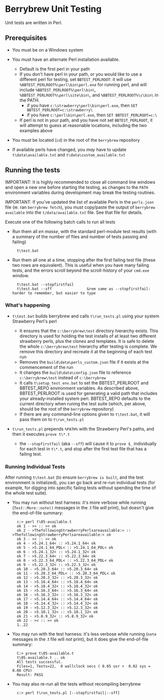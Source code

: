 # Berrybrew Unit Testing

Unit tests are written in Perl.

## Prerequisites

- You must be on a Windows system

- You must have an alternate Perl installation available.
   - Default is the first perl in your path
   - If you don't have perl in your path, or you would like to use a different perl for testing, set `BBTEST_PERLROOT`: it will use `%BBTEST_PERLROOT%\perl\bin\perl.exe` for running perl, and will include `%BBTEST_PERLROOT%\perl\bin\`,  `%BBTEST_PERLROOT%\perl\site\bin\`, and  `%BBTEST_PERLROOT%\c\bin\` in the PATH.
      - if you have `c:\strawberry\perl\bin\perl.exe`, then `SET BBTEST_PERLROOT=c:\strawberry\`
      - if you have `c:\perl\bin\perl.exe`, then `SET BBTEST_PERLROOT=c:\`
   - If perl is not in your path, and you have not set `BBTEST_PERLROOT`, it will attempt to guess at reasonable locations, including the two examples above

- You must be located (`cd`) in the root of the `berrybrew` repository

- If available perls have changed, you _may_ have to update `t\data\available.txt` and `t\data\custom_available.txt`

## Running the tests

IMPORTANT: It is highly recommended to close all command line windows and open a
new one before starting the testing, as changes to the `PATH` environment
variables during development may break the testing routines.

IMPORTANT: If you've updated the list of available Perls in the `perls.json`
file (ie. ran `berrybrew fetch`), you must copy/paste the output of
`berrybrew available` into the `t/data/available.txt` file. See that file for
details.

Execute one of the following batch calls to run all tests

- Run them all _en masse_, with the standard perl-module test results (with a summary of the number of files and number of tests passing and failing)

        t\test.bat

- Run them all one at a time, stopping after the first failing test file (these two rows are equivalent).  This is useful when you have many failing tests, and the errors scroll beyond the scroll-history of your `cmd.exe` window.

        t\test.bat --stopfirstfail
        t\test.bat --sff                &rem same as --stopfirstfail: harder to remember, but easier to type

### What's happening

- `t\test.bat` builds berrybrew and calls `t\run_tests.pl` using your system Strawberry Perl's perl

    - It ensures that the `c:\berrybrew\test` directory hierarchy exists.  This directory is used for holding the test installs of at least two different strawberry perls, plus the clones and templates.  It is safe to delete the whole `c:\berrybrew\test` hierarchy after testing is complete. We remove this directory and recreate it at the beginning of each test run
    - Removes the `build\data\perls_custom.json` file if it exists at the commencement of the run
    - It changes the `build\data\config.json` file to reference `c:\berrybrew\test` instead of `c:\berrybrew`
    - It calls `t\setup_test_env.bat` to set the BBTEST_PERLROOT and BBTEST_REPO environment variables.  As described above, BBTEST_PERLROOT is used for generating a valid path that includes your already-installed system perl.  BBTEST_REPO defaults to the current directory when runing the test suite (which, per above, should be the root of the `berrybrew` repository)
    - If there are any command-line options given to `t\test.bat`, it will pass them on to `t\run_tests.pl`

- `t\run_tests.pl` prepends `%PATH%` with the Strawberry Perl's paths, and then it executes `prove t\*.t`
    - the `--stopfirstfail` (aka `--sff`) will cause it to `prove $_` individually for each test in `t\*.t`, and stop after the first test file that has a failing test.

### Running Individual Tests

After running `t\test.bat` (to ensure `berrybrew is built`, and the test environment is initialized), you can go back and re-run individual tests (for example, for digging into specific failing tests without spending the time of the whole test suite).

- You may run without test harness: it's more verbose while running (`Test::More::note()` messages in the .t file _will_ print), but doesn't give the end-of-file summary:

        c:> perl t\05-available.t
        ok 1 - >< :: >< ok
        ok 2 - >ThefollowingStrawberryPerlsareavailable:< :: >ThefollowingStrawberryPerlsareavailable:< ok
        ok 3 - >< :: >< ok
        ok 4 - >5.24.1_64< :: >5.24.1_64< ok
        ok 5 - >5.24.1_64_PDL< :: >5.24.1_64_PDL< ok
        ok 6 - >5.24.1_32< :: >5.24.1_32< ok
        ok 7 - >5.22.3_64< :: >5.22.3_64< ok
        ok 8 - >5.22.3_64_PDL< :: >5.22.3_64_PDL< ok
        ok 9 - >5.22.3_32< :: >5.22.3_32< ok
        ok 10 - >5.20.3_64< :: >5.20.3_64< ok
        ok 11 - >5.20.3_64_PDL< :: >5.20.3_64_PDL< ok
        ok 12 - >5.20.3_32< :: >5.20.3_32< ok
        ok 13 - >5.18.4_64< :: >5.18.4_64< ok
        ok 14 - >5.18.4_32< :: >5.18.4_32< ok
        ok 15 - >5.16.3_64< :: >5.16.3_64< ok
        ok 16 - >5.16.3_32< :: >5.16.3_32< ok
        ok 17 - >5.14.4_64< :: >5.14.4_64< ok
        ok 18 - >5.14.4_32< :: >5.14.4_32< ok
        ok 19 - >5.12.3_32< :: >5.12.3_32< ok
        ok 20 - >5.10.1_32< :: >5.10.1_32< ok
        ok 21 - >5.8.9_32< :: >5.8.9_32< ok
        ok 22 - >< :: >< ok
        1..22

- You may run with the test harness: it's less verbose while running (`note` messages in the .t file will _not_ print), but it does give the end-of-file summary:

        C:> prove t\05-available.t
        t\05-available.t .. ok
        All tests successful.
        Files=1, Tests=22,  0 wallclock secs ( 0.05 usr +  0.02 sys =  0.06 CPU)
        Result: PASS

- You may also re-run all the tests without recompiling berrybrew

        c:> perl t\run_tests.pl [--stopfirstfail|--sff]
